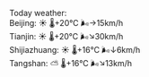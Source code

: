 Today weather:  
Beijing: ☀️   🌡️+20°C 🌬️→15km/h  
Tianjin: ☀️   🌡️+20°C 🌬️↘30km/h  
Shijiazhuang: ☀️   🌡️+16°C 🌬️↓6km/h  
Tangshan: ⛅️  🌡️+16°C 🌬️↘13km/h  

